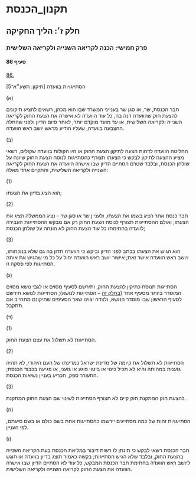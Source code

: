 # תקנון_הכנסת

## חלק ז׳: הליך החקיקה

### פרק חמישי: הכנה לקריאה השנייה ולקריאה השלישית

#### סעיף 86

[86.](https://he.wikisource.org/wiki/%D7%AA%D7%A7%D7%A0%D7%95%D7%9F_%D7%94%D7%9B%D7%A0%D7%A1%D7%AA#%D7%A1%D7%A2%D7%99%D7%A3_86)

הסתייגויות בוועדה [תיקון: תשע״א־5]

(א)

חבר הכנסת, שר, או סגן שר בענייני המשרד שבו הוא מכהן, רשאים להציע תיקונים להצעת חוק שהוועדה דנה בה, כל עוד הוועדה לא אישרה את הצעת החוק לקריאה השנייה ולקריאה השלישית, או עד מועד מוקדם יותר, לאחר סיום הדיון ולפני שהחלה ההצבעה בוועדה, שעליו הודיע מראש יושב ראש הוועדה.

(ב)

החליטה הוועדה לדחות הצעה לתיקון הצעת החוק או היו הקולות בוועדה שקולים, רשאי מציע ההצעה לתיקון לבקש כי הצעתו תצורף כהסתייגות לנוסח הצעת החוק שיונח על שולחן הכנסת, ובלבד שטרם הסתיים הדיון שבו אישרה הוועדה את הצעת החוק לקריאה השנייה ולקריאה השלישית, והתקיים אחד מאלה:

(1)

הוא הציג בדיון את הצעתו;

(2)

חבר כנסת אחר הציג בשמו את הצעתו, ולעניין שר או סגן שר – נציג הממשלה הציג את הצעתו; ואולם ההסתייגות תצורף לנוסח הצעת החוק רק אם מבקש ההסתייגות העבירה לוועדה בחתימתו כל עוד הצעת החוק לא הונחה על שולחן הכנסת;

(3)

הוא הגיש את הצעתו בכתב לפני הדיון וביקש כי הוועדה תדון בה גם שלא בנוכחותו, ויושב ראש הוועדה אישר זאת; אישור יושב ראש הוועדה יחול על כל מי שהגיש את אותה הסתייגות לפי פסקה זו.

(ג)

הסתייגות תנוסח כתיקון להצעת החוק, ותירשם לסעיף מסוים או לגבי נושא מסוים המוסדר ביותר מסעיף אחד ([בחלק זה](https://he.wikisource.org/wiki/%D7%AA%D7%A7%D7%A0%D7%95%D7%9F_%D7%94%D7%9B%D7%A0%D7%A1%D7%AA#%D7%97%D7%9C%D7%A7_%D7%96) – הסתייגות לנושא); הסתייגות לנושא תירשם לסעיף הראשון שבו מוסדר הנושא, ולצדה יצוינו שאר הסעיפים שתיקונם מתחייב אם תתקבל.

(ד)

(1)

הסתייגות לא תשלול את עצם הצעת החוק.

(2)

הסתייגות לא תשלול את קיומה של מדינת ישראל כמדינתו של העם היהודי, לא תהיה גזענית במהותה והיא לא תכיל כינוי או ביטוי פוגע או גזעני, או פגיעה בכבוד הכנסת; התעורר ספק, תכריע בעניין נשיאות הכנסת.

(3)

להצעת חוק המתקנת חוק קיים לא תצורף הסתייגות לשינוי שם הצעת החוק המתקנת.

(ה)

הסתייגויות זהות של כמה מסתייגים יירשמו כהסתייגות אחת בשם כולם או בשם סיעתם, לפי העניין.

(ו)

חבר הכנסת רשאי לבקש כי תינתן לו רשות דיבור במליאת הכנסת בעת הקריאה השנייה בהצעת החוק, ובלבד שלא הגיש הסתייגות; בקשה כאמור תוצג בדיון בוועדה או תוגש ליושב ראש הוועדה בחתימת חבר הכנסת המבקש, כל עוד לא הסתיים הדיון שבו אישרה הוועדה את הצעת החוק לקריאה השנייה ולקריאה השלישית.